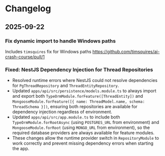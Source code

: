 # Changelog

## 2025-09-22

### Fix dynamic import to handle Windows paths
Includes `timsquires` fix for Windows paths
https://github.com/timsquires/ai-crash-course/pull/1

### Fixed: NestJS Dependency Injection for Thread Repositories
- Resolved runtime errors where NestJS could not resolve dependencies for `PgThreadRepository` and `ThreadEntityRepository`.
- Updated `apps/api/src/persistence/models.module.ts` to always import and export both `TypeOrmModule.forFeature([ThreadEntity])` and `MongooseModule.forFeature([{ name: ThreadModel.name, schema: ThreadSchema }])`, ensuring both repositories are available for dependency injection regardless of environment.
- Updated `apps/api/src/app.module.ts` to include both `TypeOrmModule.forRootAsync` (using `POSTGRES_URL` from environment) and `MongooseModule.forRoot` (using `MONGO_URL` from environment), so the required database providers are always available for feature modules.
- These changes allow the runtime provider switch in `RepositoryModule` to work correctly and prevent missing dependency errors when starting the app.
